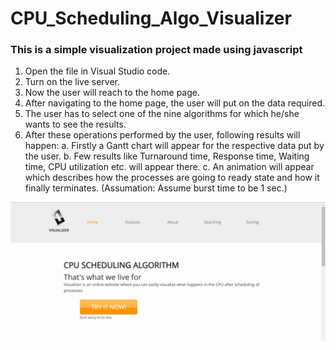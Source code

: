 # CPU_Scheduling_Algo_Visualizer
### This is a simple visualization project made using javascript 
1.	Open the file in Visual Studio code.
2.	Turn on the live server.
3.	Now the user will reach to the home page.
4.	After navigating to the home page, the user will put on the data required.
5.	The user has to select one of the nine algorithms for which he/she wants to see the results.
6.	After these operations performed by the user, following results will happen:
a.	Firstly a Gantt chart will appear for the respective data put by the user.
b.	Few results like Turnaround time, Response time, Waiting time, CPU utilization etc. will appear there.
c.	An animation will appear which describes how the processes are going to ready state and how it finally terminates.
(Assumation: Assume burst time to be 1 sec.)

<img src="Screenshot (1).png"> <br/>





